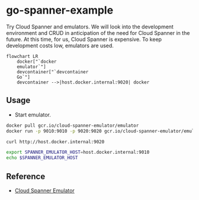 # go-spanner-example
Try Cloud Spanner and emulators.
We will look into the development environment and CRUD in anticipation of the need for Cloud Spanner in the future.
At this time, for us, Cloud Spanner is expensive. To keep development costs low, emulators are used.

```mermaid
flowchart LR
    docker["`docker
    emulator`"]
    devcontainer["`devcontainer
    Go`"]
    devcontainer -->|host.docker.internal:9020| docker
```

## Usage
- Start emulator.
```bash
docker pull gcr.io/cloud-spanner-emulator/emulator
docker run -p 9010:9010 -p 9020:9020 gcr.io/cloud-spanner-emulator/emulator
```

```bash
curl http://host.docker.internal:9020
```

```bash
export SPANNER_EMULATOR_HOST=host.docker.internal:9010
echo $SPANNER_EMULATOR_HOST
```

## Reference
- [Cloud Spanner Emulator](https://github.com/GoogleCloudPlatform/cloud-spanner-emulator)
